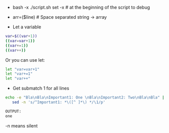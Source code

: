 
*	bash -x ./script.sh
	set -x  # at the beginning of the script
	to debug
	

*	arr=($line)			# Space separated string -> array

* 	Let a variable
```bash
var=$((var+1))
((var=var+1))
((var+=1))
((var++))
```

Or you can use let:

```bash
let "var=var+1"
let "var+=1"
let "var++"
```


*	Get submatch 1 for all lines
```bash
echo -e "Bla\nBla\nImportant1: One \nBla\nImportant2: Two\nBla\nBla" | \
   sed -n 's/^Important1: *\([^ ]*\) */\1/p'

OUTPUT:
one
```

-n means silent

